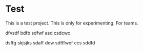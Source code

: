 
# Test
This is a test project. This is only for experimenting.
For teams.


dfvsdf bdfb
sdfwf
asd
csdcwc

dsffg
skjsjks
sdaff
dew
sdfffwef
ccs
sddfd
